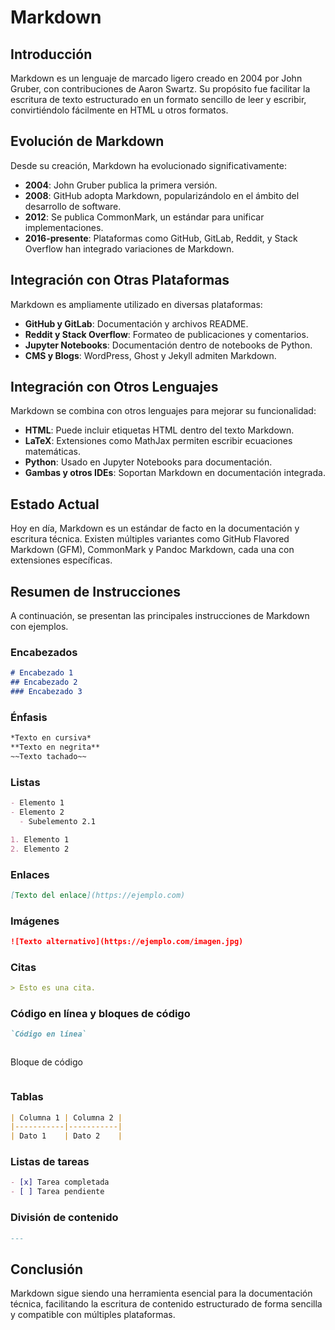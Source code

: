 # Markdown

## Introducción
Markdown es un lenguaje de marcado ligero creado en 2004 por John Gruber, con contribuciones de Aaron Swartz. Su propósito fue facilitar la escritura de texto estructurado en un formato sencillo de leer y escribir, convirtiéndolo fácilmente en HTML u otros formatos.

## Evolución de Markdown
Desde su creación, Markdown ha evolucionado significativamente:
- **2004**: John Gruber publica la primera versión.
- **2008**: GitHub adopta Markdown, popularizándolo en el ámbito del desarrollo de software.
- **2012**: Se publica CommonMark, un estándar para unificar implementaciones.
- **2016-presente**: Plataformas como GitHub, GitLab, Reddit, y Stack Overflow han integrado variaciones de Markdown.

## Integración con Otras Plataformas
Markdown es ampliamente utilizado en diversas plataformas:
- **GitHub y GitLab**: Documentación y archivos README.
- **Reddit y Stack Overflow**: Formateo de publicaciones y comentarios.
- **Jupyter Notebooks**: Documentación dentro de notebooks de Python.
- **CMS y Blogs**: WordPress, Ghost y Jekyll admiten Markdown.

## Integración con Otros Lenguajes
Markdown se combina con otros lenguajes para mejorar su funcionalidad:
- **HTML**: Puede incluir etiquetas HTML dentro del texto Markdown.
- **LaTeX**: Extensiones como MathJax permiten escribir ecuaciones matemáticas.
- **Python**: Usado en Jupyter Notebooks para documentación.
- **Gambas y otros IDEs**: Soportan Markdown en documentación integrada.

## Estado Actual
Hoy en día, Markdown es un estándar de facto en la documentación y escritura técnica. Existen múltiples variantes como GitHub Flavored Markdown (GFM), CommonMark y Pandoc Markdown, cada una con extensiones específicas.

## Resumen de Instrucciones
A continuación, se presentan las principales instrucciones de Markdown con ejemplos.

### Encabezados
```markdown
# Encabezado 1
## Encabezado 2
### Encabezado 3
```

### Énfasis
```markdown
*Texto en cursiva*  
**Texto en negrita**  
~~Texto tachado~~
```

### Listas
```markdown
- Elemento 1
- Elemento 2
  - Subelemento 2.1
```

```markdown
1. Elemento 1
2. Elemento 2
```

### Enlaces
```markdown
[Texto del enlace](https://ejemplo.com)
```

### Imágenes
```markdown
![Texto alternativo](https://ejemplo.com/imagen.jpg)
```

### Citas
```markdown
> Esto es una cita.
```

### Código en línea y bloques de código
```markdown
`Código en línea`
```

```markdown
```
Bloque de código
```
```

### Tablas
```markdown
| Columna 1 | Columna 2 |
|-----------|-----------|
| Dato 1    | Dato 2    |
```

### Listas de tareas
```markdown
- [x] Tarea completada
- [ ] Tarea pendiente
```

### División de contenido
```markdown
---
```

## Conclusión
Markdown sigue siendo una herramienta esencial para la documentación técnica, facilitando la escritura de contenido estructurado de forma sencilla y compatible con múltiples plataformas.

